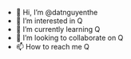 - 👋 Hi, I’m @datnguyenthe
- 👀 I’m interested in Q
- 🌱 I’m currently learning Q
- 💞️ I’m looking to collaborate on Q
- 📫 How to reach me Q

<!---
datnguyenthe/datnguyenthe is a ✨ special ✨ repository because its `README.md` (this file) appears on your GitHub profile.
You can click the Preview link to take a look at your changes.
--->
